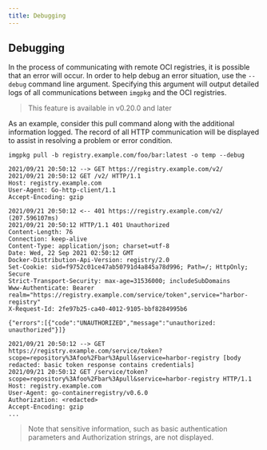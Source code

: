 ```yaml
---
title: Debugging
---
```


## Debugging

In the process of communicating with remote OCI registries, it is possible that an error will occur. In order to help debug an error situation, use the `--debug` command line argument. Specifying this argument will output detailed logs of all communications between `imgpkg` and the OCI registries.

> This feature is available in v0.20.0 and later

As an example, consider this pull command along with the additional information logged. The record of all HTTP communication will be displayed to assist in resolving a problem or error condition.

```bash-plain
imgpkg pull -b registry.example.com/foo/bar:latest -o temp --debug

2021/09/21 20:50:12 --> GET https://registry.example.com/v2/
2021/09/21 20:50:12 GET /v2/ HTTP/1.1
Host: registry.example.com
User-Agent: Go-http-client/1.1
Accept-Encoding: gzip

2021/09/21 20:50:12 <-- 401 https://registry.example.com/v2/ (207.596107ms)
2021/09/21 20:50:12 HTTP/1.1 401 Unauthorized
Content-Length: 76
Connection: keep-alive
Content-Type: application/json; charset=utf-8
Date: Wed, 22 Sep 2021 02:50:12 GMT
Docker-Distribution-Api-Version: registry/2.0
Set-Cookie: sid=f9752c01ce47ab50791d4a845a78d996; Path=/; HttpOnly; Secure
Strict-Transport-Security: max-age=31536000; includeSubDomains
Www-Authenticate: Bearer realm="https://registry.example.com/service/token",service="harbor-registry"
X-Request-Id: 2fe97b25-ca40-4012-9105-bbf8284995b6

{"errors":[{"code":"UNAUTHORIZED","message":"unauthorized: unauthorized"}]}

2021/09/21 20:50:12 --> GET https://registry.example.com/service/token?scope=repository%3Afoo%2Fbar%3Apull&service=harbor-registry [body redacted: basic token response contains credentials]
2021/09/21 20:50:12 GET /service/token?scope=repository%3Afoo%2Fbar%3Apull&service=harbor-registry HTTP/1.1
Host: registry.example.com
User-Agent: go-containerregistry/v0.6.0
Authorization: <redacted>
Accept-Encoding: gzip
...
``` 

> Note that sensitive information, such as basic authentication parameters and Authorization strings, are not displayed.
